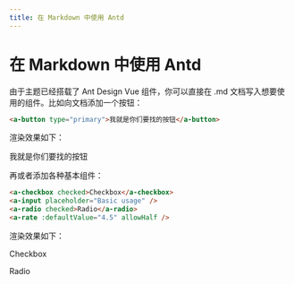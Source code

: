 ```yaml
---
title: 在 Markdown 中使用 Antd
---
```


# 在 Markdown 中使用 Antd
由于主题已经搭载了 Ant Design Vue 组件，你可以直接在 .md 文档写入想要使用的组件。比如向文档添加一个按钮：
```md
<a-button type="primary">我就是你们要找的按钮</a-button>
```
渲染效果如下：  

<a-button type="primary">我就是你们要找的按钮</a-button>  

<p></p>

再或者添加各种基本组件：
```md
<a-checkbox checked>Checkbox</a-checkbox>
<a-input placeholder="Basic usage" />
<a-radio checked>Radio</a-radio>
<a-rate :defaultValue="4.5" allowHalf />
```
渲染效果如下： 

<a-checkbox checked>Checkbox</a-checkbox>  
<p></p>
<a-input placeholder="Basic usage" />   
<p></p>
<a-radio checked>Radio</a-radio> 
<p></p>
<a-rate :defaultValue="4.5" allowHalf />
